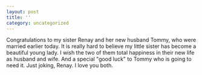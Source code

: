 ```yaml
---
layout: post
title: ''
category: uncategorized
---
```


Congratulations to my sister Renay and her new husband Tommy, who were married earlier today.  It is really hard to believe my little sister has become a beautiful young lady.  I wish the two of them total happiness in their new life as husband and wife.  And a special "good luck" to Tommy who is going to need it.  Just joking, Renay.  I love you both.
